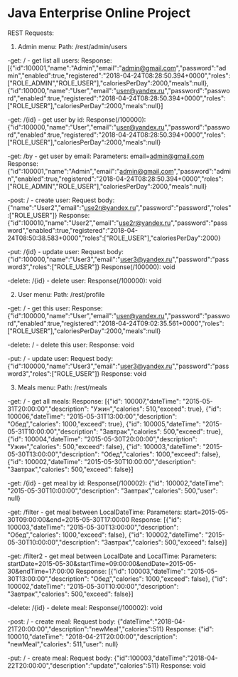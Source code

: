 Java Enterprise Online Project 
===============================

REST Requests:

1. Admin menu:
Path: /rest/admin/users

-get: / - get list all users: Response: 
[{"id":100001,"name":"Admin","email":"admin@gmail.com","password":"admin","enabled":true,"registered":"2018-04-24T08:28:50.394+0000","roles":["ROLE_ADMIN","ROLE_USER"],"caloriesPerDay":2000,"meals":null},{"id":100000,"name":"User","email":"user@yandex.ru","password":"password","enabled":true,"registered":"2018-04-24T08:28:50.394+0000","roles":["ROLE_USER"],"caloriesPerDay":2000,"meals":null}]

-get: /{id} - get user by id: Response(/100000): 
{"id":100000,"name":"User","email":"user@yandex.ru","password":"password","enabled":true,"registered":"2018-04-24T08:28:50.394+0000","roles":["ROLE_USER"],"caloriesPerDay":2000,"meals":null}

-get: /by - get user by email: Parameters: email=admin@gmail.com Response: 
{"id":100001,"name":"Admin","email":"admin@gmail.com","password":"admin","enabled":true,"registered":"2018-04-24T08:28:50.394+0000","roles":["ROLE_ADMIN","ROLE_USER"],"caloriesPerDay":2000,"meals":null}

-post: / - create user: Request body: {"name":"User2","email":"use2r@yandex.ru","password":"password","roles":["ROLE_USER"]} Response: 
{"id":100010,"name":"User2","email":"use2r@yandex.ru","password":"password","enabled":true,"registered":"2018-04-24T08:50:38.583+0000","roles":["ROLE_USER"],"caloriesPerDay":2000}

-put: /{id} - update user: Request body: {"id":100000,"name":"User3","email":"user3@yandex.ru","password":"password3","roles":["ROLE_USER"]} Response(/100000): void

-delete: /{id} - delete user: Response(/100000): void 


2. User menu:
Path: /rest/profile

-get: / - get this user: Response: 
{"id":100000,"name":"User","email":"user@yandex.ru","password":"password","enabled":true,"registered":"2018-04-24T09:02:35.561+0000","roles":["ROLE_USER"],"caloriesPerDay":2000,"meals":null}

-delete: / - delete this user:  Response: void

-put: / - update user: Request body: {"id":100000,"name":"User3","email":"user3@yandex.ru","password":"password3","roles":["ROLE_USER"]} Response: void


3. Meals menu:
Path: /rest/meals

-get: / - get all meals: Response:
[{"id": 100007,"dateTime": "2015-05-31T20:00:00","description": "Ужин","calories": 510,"exceed": true},
{"id": 100006,"dateTime": "2015-05-31T13:00:00","description": "Обед","calories": 1000,"exceed": true},
{"id": 100005,"dateTime": "2015-05-31T10:00:00","description": "Завтрак","calories": 500,"exceed": true},
{"id": 100004,"dateTime": "2015-05-30T20:00:00","description": "Ужин","calories": 500,"exceed": false},
{"id": 100003,"dateTime": "2015-05-30T13:00:00","description": "Обед","calories": 1000,"exceed": false},
{"id": 100002,"dateTime": "2015-05-30T10:00:00","description": "Завтрак","calories": 500,"exceed": false}]

-get: /{id} - get meal by id: Response(/100002): 
{"id": 100002,"dateTime": "2015-05-30T10:00:00","description": "Завтрак","calories": 500,"user": null}

-get: /filter - get meal between LocalDateTime: Parameters: start=2015-05-30T09:00:00&end=2015-05-30T17:00:00 Response:
[{"id": 100003,"dateTime": "2015-05-30T13:00:00","description": "Обед","calories": 1000,"exceed": false},
{"id": 100002,"dateTime": "2015-05-30T10:00:00","description": "Завтрак","calories": 500,"exceed": false}]

-get: /filter2 - get meal between LocalDate and LocalTime: Parameters: startDate=2015-05-30&startTime=09:00:00&endDate=2015-05-30&endTime=17:00:00 Response:
[{"id": 100003,"dateTime": "2015-05-30T13:00:00","description": "Обед","calories": 1000,"exceed": false},
{"id": 100002,"dateTime": "2015-05-30T10:00:00","description": "Завтрак","calories": 500,"exceed": false}]

-delete: /{id} - delete meal:  Response(/100002): void

-post: / - create meal: Request body: {"dateTime":"2018-04-21T20:00:00","description":"newMeal","calories":511} Response:
{"id": 100010,"dateTime": "2018-04-21T20:00:00","description": "newMeal","calories": 511,"user": null}

-put: / - create meal: Request body: {"id":100003,"dateTime":"2018-04-22T20:00:00","description":"update","calories":511} Response: void